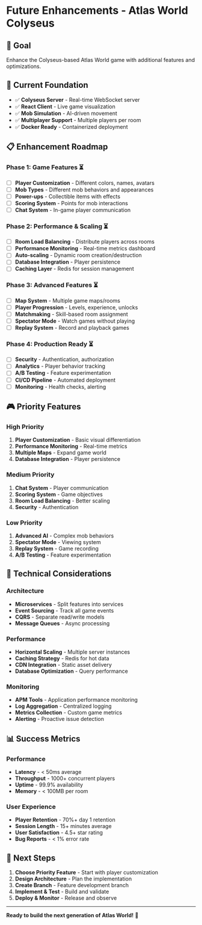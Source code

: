 # Future Enhancements - Atlas World Colyseus

## 🎯 Goal
Enhance the Colyseus-based Atlas World game with additional features and optimizations.

## 🚀 Current Foundation
- ✅ **Colyseus Server** - Real-time WebSocket server
- ✅ **React Client** - Live game visualization
- ✅ **Mob Simulation** - AI-driven movement
- ✅ **Multiplayer Support** - Multiple players per room
- ✅ **Docker Ready** - Containerized deployment

## 📋 Enhancement Roadmap

### Phase 1: Game Features ⏳
- [ ] **Player Customization** - Different colors, names, avatars
- [ ] **Mob Types** - Different mob behaviors and appearances
- [ ] **Power-ups** - Collectible items with effects
- [ ] **Scoring System** - Points for mob interactions
- [ ] **Chat System** - In-game player communication

### Phase 2: Performance & Scaling ⏳
- [ ] **Room Load Balancing** - Distribute players across rooms
- [ ] **Performance Monitoring** - Real-time metrics dashboard
- [ ] **Auto-scaling** - Dynamic room creation/destruction
- [ ] **Database Integration** - Player persistence
- [ ] **Caching Layer** - Redis for session management

### Phase 3: Advanced Features ⏳
- [ ] **Map System** - Multiple game maps/rooms
- [ ] **Player Progression** - Levels, experience, unlocks
- [ ] **Matchmaking** - Skill-based room assignment
- [ ] **Spectator Mode** - Watch games without playing
- [ ] **Replay System** - Record and playback games

### Phase 4: Production Ready ⏳
- [ ] **Security** - Authentication, authorization
- [ ] **Analytics** - Player behavior tracking
- [ ] **A/B Testing** - Feature experimentation
- [ ] **CI/CD Pipeline** - Automated deployment
- [ ] **Monitoring** - Health checks, alerting

## 🎮 Priority Features

### High Priority
1. **Player Customization** - Basic visual differentiation
2. **Performance Monitoring** - Real-time metrics
3. **Multiple Maps** - Expand game world
4. **Database Integration** - Player persistence

### Medium Priority
1. **Chat System** - Player communication
2. **Scoring System** - Game objectives
3. **Room Load Balancing** - Better scaling
4. **Security** - Authentication

### Low Priority
1. **Advanced AI** - Complex mob behaviors
2. **Spectator Mode** - Viewing system
3. **Replay System** - Game recording
4. **A/B Testing** - Feature experimentation

## 🔧 Technical Considerations

### Architecture
- **Microservices** - Split features into services
- **Event Sourcing** - Track all game events
- **CQRS** - Separate read/write models
- **Message Queues** - Async processing

### Performance
- **Horizontal Scaling** - Multiple server instances
- **Caching Strategy** - Redis for hot data
- **CDN Integration** - Static asset delivery
- **Database Optimization** - Query performance

### Monitoring
- **APM Tools** - Application performance monitoring
- **Log Aggregation** - Centralized logging
- **Metrics Collection** - Custom game metrics
- **Alerting** - Proactive issue detection

## 📊 Success Metrics

### Performance
- **Latency** - < 50ms average
- **Throughput** - 1000+ concurrent players
- **Uptime** - 99.9% availability
- **Memory** - < 100MB per room

### User Experience
- **Player Retention** - 70%+ day 1 retention
- **Session Length** - 15+ minutes average
- **User Satisfaction** - 4.5+ star rating
- **Bug Reports** - < 1% error rate

## 🎯 Next Steps

1. **Choose Priority Feature** - Start with player customization
2. **Design Architecture** - Plan the implementation
3. **Create Branch** - Feature development branch
4. **Implement & Test** - Build and validate
5. **Deploy & Monitor** - Release and observe

---

**Ready to build the next generation of Atlas World!** 🚀
